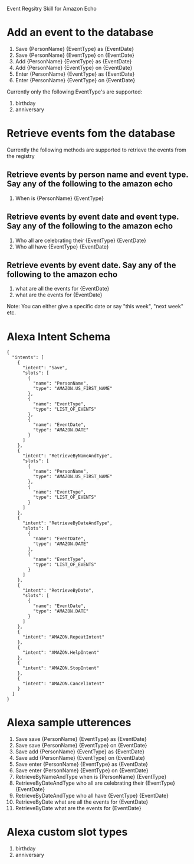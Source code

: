 Event Regsitry Skill for Amazon Echo
 
# Add an event to the database
1. Save {PersonName} {EventType} as {EventDate}
2. Save {PersonName} {EventType} on {EventDate}
3. Add {PersonName} {EventType} as {EventDate}
4. Add {PersonName} {EventType} on {EventDate}
5. Enter {PersonName} {EventType} as {EventDate}
6. Enter {PersonName} {EventType} on {EventDate}
  
Currently only the following EventType's are supported:

1. birthday
2. anniversary

  
# Retrieve events fom the database
Currently the following methods are supported to retrieve the events from the registry

## Retrieve events by person name and event type. Say any of the following to the amazon echo

1. When is {PersonName} {EventType}

## Retrieve events by event date and event type. Say any of the following to the amazon echo

1. Who all are celebrating their {EventType} {EventDate}
2. Who all have {EventType} {EventDate}

## Retrieve events by event date. Say any of the following to the amazon echo
   
1. what are all the events for {EventDate}
2. what are the events for {EventDate}

Note: You can either give a specific date or say "this week", "next week" etc. 
  
# Alexa Intent Schema
```
{
  "intents": [
    {
      "intent": "Save",
      "slots": [
        {
          "name": "PersonName",
          "type": "AMAZON.US_FIRST_NAME"
        },        
        {
          "name": "EventType",
          "type": "LIST_OF_EVENTS"
        },        
        {
          "name": "EventDate",
          "type": "AMAZON.DATE"
        }
      ]
    },
    {
      "intent": "RetrieveByNameAndType",
      "slots": [
        {
          "name": "PersonName",
          "type": "AMAZON.US_FIRST_NAME"
        }, 
        {
          "name": "EventType",
          "type": "LIST_OF_EVENTS"          
        }
      ]
    },
    {
      "intent": "RetrieveByDateAndType",
      "slots": [
        {
          "name": "EventDate",
          "type": "AMAZON.DATE"
        },
        {
          "name": "EventType",
          "type": "LIST_OF_EVENTS"          
        }        
      ]
    },   
    {
      "intent": "RetrieveByDate",
      "slots": [
        {
          "name": "EventDate",
          "type": "AMAZON.DATE"
        }       
      ]
    }, 
    {
      "intent": "AMAZON.RepeatIntent"
    },
    {
      "intent": "AMAZON.HelpIntent"
    },
    {
      "intent": "AMAZON.StopIntent"
    },
    {
      "intent": "AMAZON.CancelIntent"
    }
  ]
}
```

# Alexa sample utterences
1. Save save {PersonName} {EventType} as {EventDate}
2. Save save {PersonName} {EventType} on {EventDate}
3. Save add {PersonName} {EventType} as {EventDate}
4. Save add {PersonName} {EventType} on {EventDate}
5. Save enter {PersonName} {EventType} as {EventDate}
6. Save enter {PersonName} {EventType} on {EventDate}
7. RetrieveByNameAndType when is {PersonName} {EventType}
8. RetrieveByDateAndType who all are celebrating their {EventType} {EventDate}
9. RetrieveByDateAndType who all have {EventType} {EventDate}
10. RetrieveByDate what are all the events for {EventDate}
11. RetrieveByDate what are the events for {EventDate}


# Alexa custom slot types
1. birthday
2. anniversary
   
